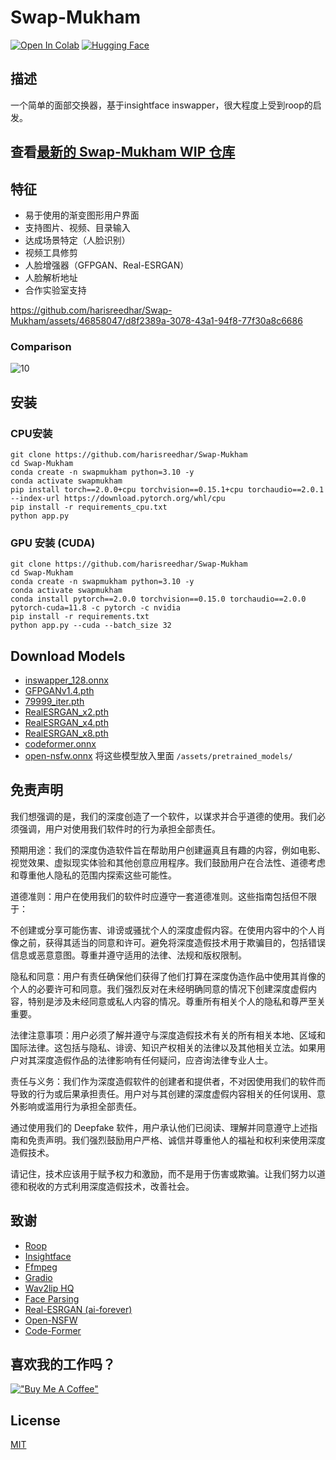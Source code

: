 # Swap-Mukham
[![Open In Colab](https://img.shields.io/badge/Open%20In-Colab-blue?logo=google-colab&logoColor=white)](https://colab.research.google.com/github/harisreedhar/Swap-Mukham/blob/main/swap_mukham_colab.ipynb)
[![Hugging Face](https://img.shields.io/badge/Demo-%F0%9F%A4%97%20Hugging%20Face-blue)](https://huggingface.co/spaces/bluefoxcreation/SwapMukham)
## 描述

一个简单的面部交换器，基于insightface inswapper，很大程度上受到roop的启发。

## 查看[最新的 Swap-Mukham WIP 仓库](https://github.com/harisreedhar/Swap-Mukham/tree/new-wip)

## 特征
- 易于使用的渐变图形用户界面
- 支持图片、视频、目录输入
- 达成场景特定（人脸识别）
- 视频工具修剪
- 人脸增强器（GFPGAN、Real-ESRGAN）
- 人脸解析地址
- 合作实验室支持

https://github.com/harisreedhar/Swap-Mukham/assets/46858047/d8f2389a-3078-43a1-94f8-77f30a8c6686

### Comparison

![10](https://github.com/harisreedhar/Swap-Mukham/assets/46858047/37035b9d-915d-4be6-9e21-5852c88a3e12)


## 安装
### CPU安装
````
git clone https://github.com/harisreedhar/Swap-Mukham
cd Swap-Mukham
conda create -n swapmukham python=3.10 -y
conda activate swapmukham
pip install torch==2.0.0+cpu torchvision==0.15.1+cpu torchaudio==2.0.1 --index-url https://download.pytorch.org/whl/cpu
pip install -r requirements_cpu.txt
python app.py
````
### GPU 安装 (CUDA)
````
git clone https://github.com/harisreedhar/Swap-Mukham
cd Swap-Mukham
conda create -n swapmukham python=3.10 -y
conda activate swapmukham
conda install pytorch==2.0.0 torchvision==0.15.0 torchaudio==2.0.0 pytorch-cuda=11.8 -c pytorch -c nvidia
pip install -r requirements.txt
python app.py --cuda --batch_size 32
````
## Download Models
- [inswapper_128.onnx](https://huggingface.co/deepinsight/inswapper/resolve/main/inswapper_128.onnx)
- [GFPGANv1.4.pth](https://github.com/TencentARC/GFPGAN/releases/download/v1.3.0/GFPGANv1.4.pth)
- [79999_iter.pth](https://drive.google.com/open?id=154JgKpzCPW82qINcVieuPH3fZ2e0P812)
- [RealESRGAN_x2.pth](https://huggingface.co/ai-forever/Real-ESRGAN/resolve/main/RealESRGAN_x2.pth)
- [RealESRGAN_x4.pth](https://huggingface.co/ai-forever/Real-ESRGAN/resolve/main/RealESRGAN_x4.pth)
- [RealESRGAN_x8.pth](https://huggingface.co/ai-forever/Real-ESRGAN/resolve/main/RealESRGAN_x8.pth)
- [codeformer.onnx](https://huggingface.co/bluefoxcreation/Codeformer-ONNX/resolve/main/codeformer.onnx)
- [open-nsfw.onnx](https://huggingface.co/bluefoxcreation/open-nsfw/resolve/main/open-nsfw.onnx)
 将这些模型放入里面 ``/assets/pretrained_models/``

## 免责声明

我们想强调的是，我们的深度创造了一个软件，以谋求并合乎道德的使用。我们必须强调，用户对使用我们软件时的行为承担全部责任。

预期用途：我们的深度伪造软件旨在帮助用户创建逼真且有趣的内容，例如电影、视觉效果、虚拟现实体验和其他创意应用程序。我们鼓励用户在合法性、道德考虑和尊重他人隐私的范围内探索这些可能性。

道德准则：用户在使用我们的软件时应遵守一套道德准则。这些指南包括但不限于：

不创建或分享可能伤害、诽谤或骚扰个人的深度虚假内容。在使用内容中的个人肖像之前，获得其适当的同意和许可。避免将深度造假技术用于欺骗目的，包括错误信息或恶意意图。尊重并遵守适用的法律、法规和版权限制。

隐私和同意：用户有责任确保他们获得了他们打算在深度伪造作品中使用其肖像的个人的必要许可和同意。我们强烈反对在未经明确同意的情况下创建深度虚假内容，特别是涉及未经同意或私人内容的情况。尊重所有相关个人的隐私和尊严至关重要。

法律注意事项：用户必须了解并遵守与深度造假技术有关的所有相关本地、区域和国际法律。这包括与隐私、诽谤、知识产权相关的法律以及其他相关立法。如果用户对其深度造假作品的法律影响有任何疑问，应咨询法律专业人士。

责任与义务：我们作为深度造假软件的创建者和提供者，不对因使用我们的软件而导致的行为或后果承担责任。用户对与其创建的深度虚假内容相关的任何误用、意外影响或滥用行为承担全部责任。

通过使用我们的 Deepfake 软件，用户承认他们已阅读、理解并同意遵守上述指南和免责声明。我们强烈鼓励用户严格、诚信并尊重他人的福祉和权利来使用深度造假技术。

请记住，技术应该用于赋予权力和激励，而不是用于伤害或欺骗。让我们努力以道德和税收的方式利用深度造假技术，改善社会。

## 致谢

- [Roop](https://github.com/s0md3v/roop)
- [Insightface](https://github.com/deepinsight)
- [Ffmpeg](https://ffmpeg.org/)
- [Gradio](https://gradio.app/)
- [Wav2lip HQ](https://github.com/Markfryazino/wav2lip-hq)
- [Face Parsing](https://github.com/zllrunning/face-parsing.PyTorch)
- [Real-ESRGAN (ai-forever)](https://github.com/ai-forever/Real-ESRGAN)
- [Open-NSFW](https://github.com/yahoo/open_nsfw)
- [Code-Former](https://github.com/sczhou/CodeFormer)

## 喜欢我的工作吗？
[!["Buy Me A Coffee"](https://www.buymeacoffee.com/assets/img/custom_images/orange_img.png)](https://www.buymeacoffee.com/harisreedhar)

## License

[MIT](https://choosealicense.com/licenses/mit/)
